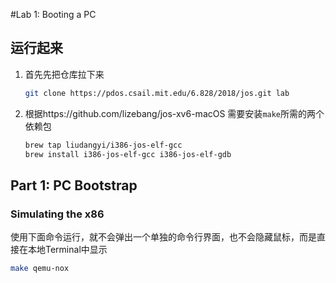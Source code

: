 #Lab 1: Booting a PC

## 运行起来

1. 首先先把仓库拉下来
    ```bash
    git clone https://pdos.csail.mit.edu/6.828/2018/jos.git lab
    ```
1. 根据https://github.com/lizebang/jos-xv6-macOS
    需要安装`make`所需的两个依赖包
    ```bash
    brew tap liudangyi/i386-jos-elf-gcc
    brew install i386-jos-elf-gcc i386-jos-elf-gdb
    ```


## Part 1: PC Bootstrap
### Simulating the x86
使用下面命令运行，就不会弹出一个单独的命令行界面，也不会隐藏鼠标，而是直接在本地Terminal中显示
```bash
make qemu-nox
```

